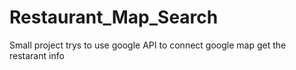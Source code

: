 # Restaurant_Map_Search
Small project trys to use google API to connect google map get the restarant info
